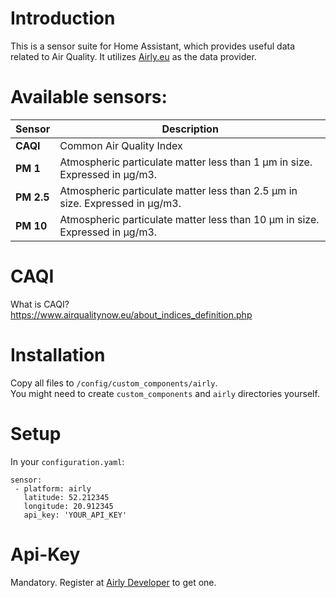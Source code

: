 
# Introduction  
This is a sensor suite for Home Assistant, which provides useful data related to Air Quality. It utilizes [Airly.eu](http://www.airly.eu) as the data provider.  
  
# Available sensors:  
| Sensor | Description |
|--|--|
| **CAQI** | Common Air Quality Index |
| **PM 1** | Atmospheric particulate matter less than 1 μm in size. Expressed in µg/m3. |
| **PM 2.5** | Atmospheric particulate matter less than 2.5 μm in size. Expressed in µg/m3. |
| **PM 10** | Atmospheric particulate matter less than 10 μm in size. Expressed in µg/m3.|
  
  
# CAQI  
What is CAQI?  
https://www.airqualitynow.eu/about_indices_definition.php  
  
# Installation  
Copy all files to `/config/custom_components/airly`.  
You might need to create `custom_components` and `airly` directories yourself.  
  
# Setup  
In your `configuration.yaml`:  
```
sensor:  
 - platform: airly 
   latitude: 52.212345
   longitude: 20.912345
   api_key: 'YOUR_API_KEY'
```  
  
# Api-Key  
Mandatory. Register at [Airly Developer](https://developer.airly.eu/login) to get one.

